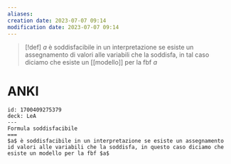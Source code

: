 ```yaml
---
aliases: 
creation date: 2023-07-07 09:14
modification date: 2023-07-07 09:14
---
```


> [!def]
> $a$ è soddisfacibile in un interpretazione se esiste un assegnamento di valori alle variabili che la soddisfa, in tal caso diciamo che esiste un [[modello]] per la fbf $a$

# ANKI

```anki
id: 1700409275379
deck: LeA
---
Formula soddisfacibile
===
$a$ è soddisfacibile in un interpretazione se esiste un assegnamento id valori alle variabili che la soddisfa, in questo caso diciamo che esiste un modello per la fbf $a$
```
